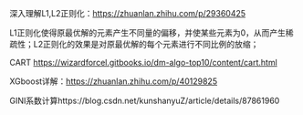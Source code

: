 深入理解L1,L2正则化：https://zhuanlan.zhihu.com/p/29360425

L1正则化使得原最优解的元素产生不同量的偏移，并使某些元素为0，从而产生稀疏性；L2正则化的效果是对原最优解的每个元素进行不同比例的放缩；

CART https://wizardforcel.gitbooks.io/dm-algo-top10/content/cart.html

XGboost详解：https://zhuanlan.zhihu.com/p/40129825

GINI系数计算https://blog.csdn.net/kunshanyuZ/article/details/87861960

